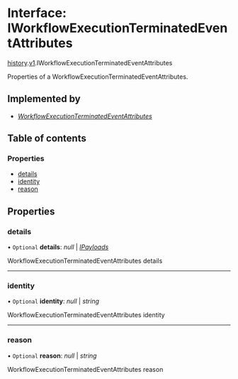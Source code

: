 # Interface: IWorkflowExecutionTerminatedEventAttributes

[history](../modules/proto.temporal.api.history.md).[v1](../modules/proto.temporal.api.history.v1.md).IWorkflowExecutionTerminatedEventAttributes

Properties of a WorkflowExecutionTerminatedEventAttributes.

## Implemented by

* [*WorkflowExecutionTerminatedEventAttributes*](../classes/proto.temporal.api.history.v1.workflowexecutionterminatedeventattributes.md)

## Table of contents

### Properties

- [details](proto.temporal.api.history.v1.iworkflowexecutionterminatedeventattributes.md#details)
- [identity](proto.temporal.api.history.v1.iworkflowexecutionterminatedeventattributes.md#identity)
- [reason](proto.temporal.api.history.v1.iworkflowexecutionterminatedeventattributes.md#reason)

## Properties

### details

• `Optional` **details**: *null* \| [*IPayloads*](proto.temporal.api.common.v1.ipayloads.md)

WorkflowExecutionTerminatedEventAttributes details

___

### identity

• `Optional` **identity**: *null* \| *string*

WorkflowExecutionTerminatedEventAttributes identity

___

### reason

• `Optional` **reason**: *null* \| *string*

WorkflowExecutionTerminatedEventAttributes reason
